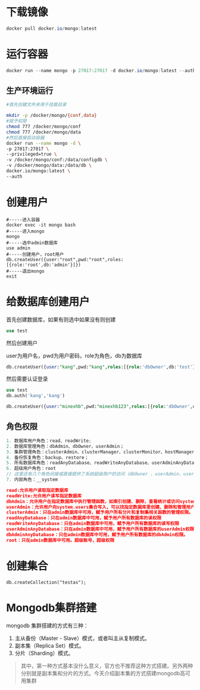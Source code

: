 # 下载镜像

```java
docker pull docker.io/mongo:latest
```

# 运行容器	

```java
docker run --name mongo -p 27017:27017 -d docker.io/mongo:latest --auth
```

## 生产环境运行

```sh
#首先创建文件夹用于挂载目录

mkdir -p /docker/mongo/{conf,data}
#赋予权限
chmod 777 /docker/mongo/conf
chmod 777 /docker/mongo/data
#然后直接启动容器
docker run --name mongo -d \
-p 27017:27017 \
--privileged=true \
-v /docker/mongo/conf:/data/configdb \
-v /docker/mongo/data:/data/db \
docker.io/mongo:latest \
--auth
```



# 创建用户

```shell
#-----进入容器
docker exec -it mongo bash
#-----进入mongo
mongo
#-----选中admin数据库
use admin
#-----创建用户，root用户
db.createUser({user:"root",pwd:"root",roles:[{role:'root',db:'admin'}]})
#-----退出mongo
exit
```

# 给数据库创建用户

首先创建数据库，如果有则选中如果没有则创建

```sql
use test
```

然后创建用户

user为用户名，pwd为用户密码，role为角色，db为数据库

```sql
db.createUser({user:"kang",pwd:"kang",roles:[{role:'dbOwner',db:'test'}]})
```

然后需要认证登录

```sql
use test
db.auth('kang','kang')

db.createUser({user:"minexhb",pwd:"minexhb123",roles:[{role:'dbOwner',db:'minexhb-db'}]})
```

## 角色权限

```java
1. 数据库用户角色：read、readWrite;  
2. 数据库管理角色：dbAdmin、dbOwner、userAdmin；       
3. 集群管理角色：clusterAdmin、clusterManager、clusterMonitor、hostManager；
4. 备份恢复角色：backup、restore；
5. 所有数据库角色：readAnyDatabase、readWriteAnyDatabase、userAdminAnyDatabase、dbAdminAnyDatabase
6. 超级用户角色：root  
// 这里还有几个角色间接或直接提供了系统超级用户的访问（dbOwner 、userAdmin、userAdminAnyDatabase）
7. 内部角色：__system
```

```json
read:允许用户读取指定数据库 
readWrite:允许用户读写指定数据库 
dbAdmin：允许用户在指定数据库中执行管理函数，如索引创建、删除，查看统计或访问system.profile 
userAdmin：允许用户向system.users集合写入，可以找指定数据库里创建、删除和管理用户 
clusterAdmin：只在admin数据库中可用，赋予用户所有分片和复制集相关函数的管理权限。 
readAnyDatabase：只在admin数据库中可用，赋予用户所有数据库的读权限 
readWriteAnyDatabase：只在admin数据库中可用，赋予用户所有数据库的读写权限 
userAdminAnyDatabase：只在admin数据库中可用，赋予用户所有数据库的userAdmin权限 
dbAdminAnyDatabase：只在admin数据库中可用，赋予用户所有数据库的dbAdmin权限。 
root：只在admin数据库中可用。超级账号，超级权限
```

# 创建集合

```shell
db.createCollection("testas");
```

# Mongodb集群搭建

mongodb 集群搭建的方式有三种：

1. 主从备份（Master - Slave）模式，或者叫主从复制模式。
2. 副本集（Replica Set）模式。
3. 分片（Sharding）模式。

> 其中，第一种方式基本没什么意义，官方也不推荐这种方式搭建。另外两种分别就是副本集和分片的方式。今天介绍副本集的方式搭建mongodb高可用集群

​	
